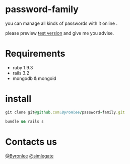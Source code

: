 # password-family  
you can manage all kinds of passwords with it online . 

please preview [test version](http://passwordfamily.ginchenorlee.com) and give me you advise.


# Requirements

* ruby 1.9.3
* rails 3.2
* mongodb & mongoid 

# install

```ruby
git clone git@github.com:Byronlee/password-family.git

bundle && rails s
```

# Contacts us  

[@Byronlee](https://github.com/Byronlee)  [@simlegate](https://github.com/simlegate)  
